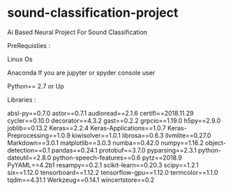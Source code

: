 # sound-classification-project
Ai Based Neural Project For Sound Classification 


PreRequisties :


Linux Os 

Anaconda If you are jupyter or spyder console user

Python== 2.7 or Up 

Libraries :

absl-py==0.7.0
astor==0.7.1
audioread==2.1.6
certifi==2018.11.29
cycler==0.10.0
decorator==4.3.2
gast==0.2.2
grpcio==1.19.0
h5py==2.9.0
joblib==0.13.2
Keras==2.2.4
Keras-Applications==1.0.7
Keras-Preprocessing==1.0.9
kiwisolver==1.0.1
librosa==0.6.3
llvmlite==0.27.0
Markdown==3.0.1
matplotlib==3.0.3
numba==0.42.0
numpy==1.16.2
object-detection==0.1
pandas==0.24.1
protobuf==3.7.0
pyparsing==2.3.1
python-dateutil==2.8.0
python-speech-features==0.6
pytz==2018.9
PyYAML==4.2b1
resampy==0.2.1
scikit-learn==0.20.3
scipy==1.2.1
six==1.12.0
tensorboard==1.12.2
tensorflow-gpu==1.12.0
termcolor==1.1.0
tqdm==4.31.1
Werkzeug==0.14.1
wincertstore==0.2

